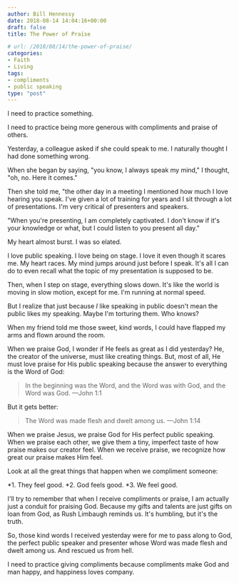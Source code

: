 ```yaml
---
author: Bill Hennessy
date: 2018-08-14 14:04:16+00:00
draft: false
title: The Power of Praise

# url: /2018/08/14/the-power-of-praise/
categories:
- Faith
- Living
tags:
- compliments
- public speaking
type: "post"
---
```


I need to practice something.

I need to practice being more generous with compliments and praise of others.

Yesterday, a colleague asked if she could speak to me. I naturally thought I had done something wrong.

When she began by saying, "you know, I always speak my mind," I thought, "oh, no. Here it comes."

Then she told me, "the other day in a meeting I mentioned how much I love hearing you speak. I've given a lot of training for years and I sit through a lot of presentations. I'm very critical of presenters and speakers.

"When you're presenting, I am completely captivated. I don't know if it's your knowledge or what, but I could listen to you present all day."

My heart almost burst. I was so elated.

I love public speaking. I love being on stage. I love it even though it scares me. My heart races. My mind jumps around just before I speak. It's all I can do to even recall what the topic of my presentation is supposed to be.

Then, when I step on stage, everything slows down. It's like the world is moving in slow motion, except for me. I'm running at normal speed.

But I realize that just because _I_ like speaking in public doesn't mean the public likes my speaking. Maybe I'm torturing them. Who knows?

When my friend told me those sweet, kind words, I could have flapped my arms and flown around the room.

When we praise God, I wonder if He feels as great as I did yesterday? He, the creator of the universe, must like creating things. But, most of all, He must love praise for His public speaking because the answer to everything is the Word of God:



> In the beginning was the Word, and the Word was with God, and the Word was God. —John 1:1



But it gets better:



> The Word was made flesh and dwelt among us. —John 1:14



When we praise Jesus, we praise God for His perfect public speaking. When we praise each other, we give them a tiny, imperfect taste of how praise makes our creator feel. When we receive praise, we recognize how great our praise makes Him feel.

Look at all the great things that happen when we compliment someone:




*1. They feel good.
*2. God feels good.
*3. We feel good.


I'll try to remember that when I receive compliments or praise, I am actually just a conduit for praising God. Because my gifts and talents are just gifts on loan from God, as Rush Limbaugh reminds us. It's humbling, but it's the truth.

So, those kind words I received yesterday were for me to pass along to God, the perfect public speaker and presenter whose Word was made flesh and dwelt among us. And rescued us from hell.

I need to practice giving compliments because compliments make God and man happy, and happiness loves company.
